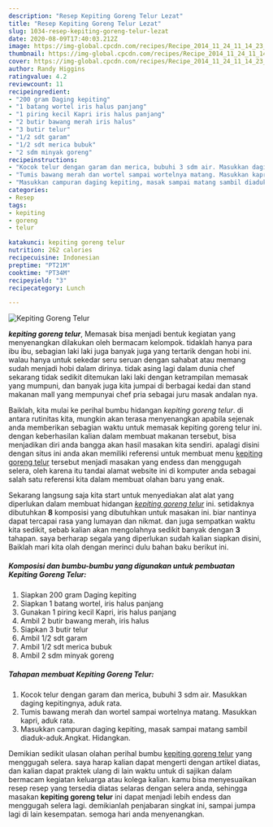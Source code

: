 ```yaml
---
description: "Resep Kepiting Goreng Telur Lezat"
title: "Resep Kepiting Goreng Telur Lezat"
slug: 1034-resep-kepiting-goreng-telur-lezat
date: 2020-08-09T17:40:03.212Z
image: https://img-global.cpcdn.com/recipes/Recipe_2014_11_24_11_14_23_449_5a1c3730aac4f36b024a/751x532cq70/kepiting-goreng-telur-foto-resep-utama.jpg
thumbnail: https://img-global.cpcdn.com/recipes/Recipe_2014_11_24_11_14_23_449_5a1c3730aac4f36b024a/751x532cq70/kepiting-goreng-telur-foto-resep-utama.jpg
cover: https://img-global.cpcdn.com/recipes/Recipe_2014_11_24_11_14_23_449_5a1c3730aac4f36b024a/751x532cq70/kepiting-goreng-telur-foto-resep-utama.jpg
author: Randy Higgins
ratingvalue: 4.2
reviewcount: 11
recipeingredient:
- "200 gram Daging kepiting"
- "1 batang wortel iris halus panjang"
- "1 piring kecil Kapri iris halus panjang"
- "2 butir bawang merah iris halus"
- "3 butir telur"
- "1/2 sdt garam"
- "1/2 sdt merica bubuk"
- "2 sdm minyak goreng"
recipeinstructions:
- "Kocok telur dengan garam dan merica, bubuhi 3 sdm air. Masukkan daging kepitingnya, aduk rata."
- "Tumis bawang merah dan wortel sampai wortelnya matang. Masukkan kapri, aduk rata."
- "Masukkan campuran daging kepiting, masak sampai matang sambil diaduk-aduk.Angkat. Hidangkan."
categories:
- Resep
tags:
- kepiting
- goreng
- telur

katakunci: kepiting goreng telur 
nutrition: 262 calories
recipecuisine: Indonesian
preptime: "PT21M"
cooktime: "PT34M"
recipeyield: "3"
recipecategory: Lunch

---
```



![Kepiting Goreng Telur](https://img-global.cpcdn.com/recipes/Recipe_2014_11_24_11_14_23_449_5a1c3730aac4f36b024a/751x532cq70/kepiting-goreng-telur-foto-resep-utama.jpg)

<b><i>kepiting goreng telur</i></b>, Memasak bisa menjadi bentuk kegiatan yang menyenangkan dilakukan oleh bermacam kelompok. tidaklah hanya para ibu ibu, sebagian laki laki juga banyak juga yang tertarik dengan hobi ini. walau hanya untuk sekedar seru seruan dengan sahabat atau memang sudah menjadi hobi dalam dirinya. tidak asing lagi dalam dunia chef sekarang tidak sedikit ditemukan laki laki dengan ketrampilan memasak yang mumpuni, dan banyak juga kita jumpai di berbagai kedai dan stand makanan mall yang mempunyai chef pria sebagai juru masak andalan nya.

Baiklah, kita mulai ke perihal bumbu hidangan <i>kepiting goreng telur</i>. di antara rutinitas kita, mungkin akan terasa menyenangkan apabila sejenak anda memberikan sebagian waktu untuk memasak kepiting goreng telur ini. dengan keberhasilan kalian dalam membuat makanan tersebut, bisa menjadikan diri anda bangga akan hasil masakan kita sendiri. apalagi disini dengan situs ini anda akan memiliki referensi untuk membuat menu <u>kepiting goreng telur</u> tersebut menjadi masakan yang endess dan menggugah selera, oleh karena itu tandai alamat website ini di komputer anda sebagai salah satu referensi kita dalam membuat olahan baru yang enak.




Sekarang langsung saja kita start untuk menyediakan alat alat yang diperlukan dalam membuat hidangan <u><i>kepiting goreng telur</i></u> ini. setidaknya dibutuhkan <b>8</b> komposisi yang dibutuhkan untuk masakan ini. biar nantinya dapat tercapai rasa yang lumayan dan nikmat. dan juga sempatkan waktu kita sedikit, sebab kalian akan mengolahnya sedikit banyak dengan <b>3</b> tahapan. saya berharap segala yang diperlukan sudah kalian siapkan disini, Baiklah mari kita olah dengan merinci dulu bahan baku berikut ini.

<!--inarticleads1-->

##### Komposisi dan bumbu-bumbu yang digunakan untuk pembuatan Kepiting Goreng Telur:

1. Siapkan 200 gram Daging kepiting
1. Siapkan 1 batang wortel, iris halus panjang
1. Gunakan 1 piring kecil Kapri, iris halus panjang
1. Ambil 2 butir bawang merah, iris halus
1. Siapkan 3 butir telur
1. Ambil 1/2 sdt garam
1. Ambil 1/2 sdt merica bubuk
1. Ambil 2 sdm minyak goreng




<!--inarticleads2-->

##### Tahapan membuat Kepiting Goreng Telur:

1. Kocok telur dengan garam dan merica, bubuhi 3 sdm air. Masukkan daging kepitingnya, aduk rata.
1. Tumis bawang merah dan wortel sampai wortelnya matang. Masukkan kapri, aduk rata.
1. Masukkan campuran daging kepiting, masak sampai matang sambil diaduk-aduk.Angkat. Hidangkan.




Demikian sedikit ulasan olahan perihal bumbu <u>kepiting goreng telur</u> yang menggugah selera. saya harap kalian dapat mengerti dengan artikel diatas, dan kalian dapat praktek ulang di lain waktu untuk di sajikan dalam bermacam kegiatan keluarga atau kolega kalian. kamu bisa menyesuaikan resep resep yang tersedia diatas selaras dengan selera anda, sehingga masakan <b>kepiting goreng telur</b> ini dapat menjadi lebih endess dan menggugah selera lagi. demikianlah penjabaran singkat ini, sampai jumpa lagi di lain kesempatan. semoga hari anda menyenangkan.
